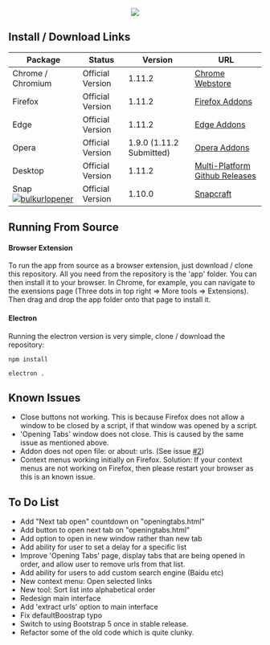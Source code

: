 <p align="center">
    <img src="https://static.euanriggans.com/file/static-euanriggans-com/apps/bulkurlopener/images/440x280.png">
</p>

## Install / Download Links

| Package | Status | Version | URL |
| ---------- | ---------- | ---------- | ---------- |
| Chrome / Chromium | Official Version | 1.11.2 | [Chrome Webstore](https://chrome.google.com/webstore/detail/bulk-url-opener/kgnfciolbjojfdbbelbdbhhocjmhenep) |
| Firefox | Official Version | 1.11.2 | [Firefox Addons](https://addons.mozilla.org/firefox/addon/bulkurlopener/) |
| Edge | Official Version | 1.11.2 | [Edge Addons](https://microsoftedge.microsoft.com/addons/detail/bulk-url-opener/cfopcknfhpogkpcnnppcaedkhokachoo) |
| Opera | Official Version | 1.9.0 (1.11.2 Submitted) | [Opera Addons](https://addons.opera.com/en-gb/extensions/details/bulk-url-opener-2/) |
| Desktop | Official Version | 1.11.2 | [Multi-Platform Github Releases](https://github.com/EuanRiggans/BulkURLOpener/releases) |
| Snap [![bulkurlopener](https://snapcraft.io//bulkurlopener/badge.svg)](https://snapcraft.io/bulkurlopener) | Official Version | 1.10.0 | [Snapcraft](https://snapcraft.io/bulkurlopener) |

## Running From Source

#### Browser Extension

To run the app from source as a browser extension, just download / clone this repository. All you need from the repository is the 'app' folder. You can then install it to your browser. In Chrome, for example, you can navigate to the exensions page (Three dots in top right => More tools => Extensions). Then drag and drop the app folder onto that page to install it.

#### Electron

Running the electron version is very simple, clone / download the repository:

```shell script
npm install
```

```shell script
electron .
```

## Known Issues

- Close buttons not working. This is because Firefox does not allow a window to be closed by a script, if that window was opened by a script.
- 'Opening Tabs' window does not close. This is caused by the same issue as mentioned above.
- Addon does not open file: or about: urls. (See issue [#2](https://github.com/EuanRiggans/BulkURLOpener/issues/2))
- Context menus working initially on Firefox. Solution: If your context menus are not working on Firefox, then please restart your browser as this is an known issue. 

## To Do List

- Add "Next tab open" countdown on "openingtabs.html"
- Add button to open next tab on "openingtabs.html"
- Add option to open in new window rather than new tab
- Add ability for user to set a delay for a specific list
- Improve 'Opening Tabs' page, display tabs that are being opened in order, and allow user to remove urls from that list.
- Add ability for users to add custom search engine (Baidu etc)
- New context menu: Open selected links
- New tool: Sort list into alphabetical order
- Redesign main interface
- Add 'extract urls' option to main interface
- Fix defaultBoostrap typo
- Switch to using Bootstrap 5 once in stable release.
- Refactor some of the old code which is quite clunky.
